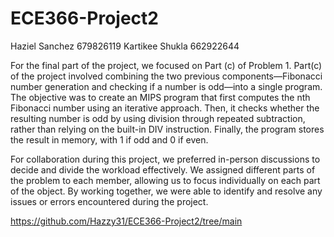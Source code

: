 # ECE366-Project2

Haziel Sanchez 679826119
Kartikee Shukla 662922644

For the final part of the project, we focused on Part (c) of Problem 1. Part(c) of the project involved combining the two previous components—Fibonacci number generation and checking if a number is odd—into a single program. The objective was to create an MIPS program that first computes the nth Fibonacci number using an iterative approach. Then, it checks whether the resulting number is odd by using division through repeated subtraction, rather than relying on the built-in DIV instruction. Finally, the program stores the result in memory, with 1 if odd and 0 if even.

For collaboration during this project, we preferred in-person discussions to decide and divide the workload effectively. We assigned different parts of the problem to each member, allowing us to focus individually on each part of the object. By working together, we were able to identify and resolve any issues or errors encountered during the project.


https://github.com/Hazzy31/ECE366-Project2/tree/main
